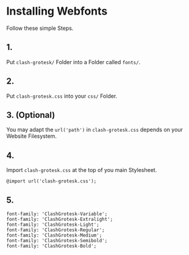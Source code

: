 # Installing Webfonts

Follow these simple Steps.

## 1.

Put `clash-grotesk/` Folder into a Folder called `fonts/`.

## 2.

Put `clash-grotesk.css` into your `css/` Folder.

## 3. (Optional)

You may adapt the `url('path')` in `clash-grotesk.css` depends on your Website Filesystem.

## 4.

Import `clash-grotesk.css` at the top of you main Stylesheet.

```
@import url('clash-grotesk.css');
```

## 5.

```
font-family: 'ClashGrotesk-Variable';
font-family: 'ClashGrotesk-Extralight';
font-family: 'ClashGrotesk-Light';
font-family: 'ClashGrotesk-Regular';
font-family: 'ClashGrotesk-Medium';
font-family: 'ClashGrotesk-Semibold';
font-family: 'ClashGrotesk-Bold';
```
